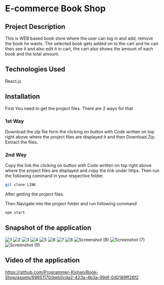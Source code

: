 # E-commerce Book Shop

## Project Description
This is WEB based book store where the user can log in and add, remove the book he wants. The selected book gets added on to the cart and he can then see it and 
also edit it in cart, the cart also shows the amount of each book and the total amount.

## Technologies Used
React.js

## Installation

First You need to get the project files.
There are 2 ways for that

### 1st Way
Download the zip file form the clicking on button with Code written on top right above where the project files are displayed it and then Download Zip.
Extract the files.

### 2nd Way
Copy the link the clicking on button with Code written on top right above where the project files are displayed and copy the link under https.
Then run the following command in your respective folder.
```bash
git clone LINK
```

After getting the project files.

Then Navigate into the project folder and run following command
```bash
npm start
```
## Snapshot of the application
![1](https://github.com/Programmer-Kishan/Book-Shop/assets/69651170/1843adbf-3ca6-464e-8c75-0b5eea03db64)
![2](https://github.com/Programmer-Kishan/Book-Shop/assets/69651170/0e66aac4-e596-4883-b733-2eb24b10bc63)
![3](https://github.com/Programmer-Kishan/Book-Shop/assets/69651170/c9ab1a26-7d4e-43a9-8617-8a6948902c76)
![4](https://github.com/Programmer-Kishan/Book-Shop/assets/69651170/8b8724c7-76d1-4722-a29f-75fef5d740e4)
![5](https://github.com/Programmer-Kishan/Book-Shop/assets/69651170/672913c3-19bf-4ca0-8d22-d8dee0cfd0ae)
![6](https://github.com/Programmer-Kishan/Book-Shop/assets/69651170/587aa02b-0db2-413c-b071-e562f05c5205)
![7](https://github.com/Programmer-Kishan/Book-Shop/assets/69651170/fb50696d-5562-4759-9d81-eb48a4430a15)
![8](https://github.com/Programmer-Kishan/Book-Shop/assets/69651170/b50f5a68-a757-443c-8798-ae10c2d36b48)
![Screenshot (8)](https://github.com/Programmer-Kishan/Book-Shop/assets/69651170/c04ccbf7-0399-4e86-ad1d-120e9b1fedd1)
![Screenshot (7)](https://github.com/Programmer-Kishan/Book-Shop/assets/69651170/6baa46bd-d114-4062-a765-4c2af0531826)
![Screenshot (9)](https://github.com/Programmer-Kishan/Book-Shop/assets/69651170/d065c6cd-42c5-4853-b48b-de1c5b691f7b)

## Video of the application
https://github.com/Programmer-Kishan/Book-Shop/assets/69651170/beb0cda2-423a-4b3a-99df-0d0189ff26f2
